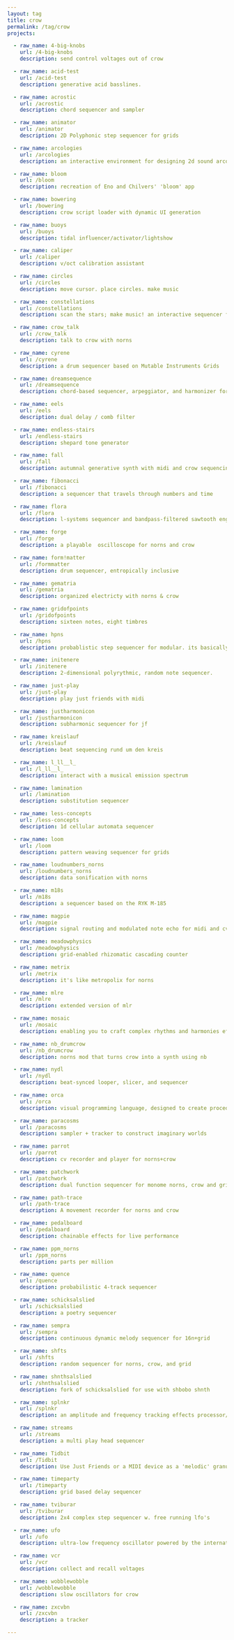 ```yaml
---
layout: tag
title: crow
permalink: /tag/crow
projects:

  - raw_name: 4-big-knobs
    url: /4-big-knobs
    description: send control voltages out of crow

  - raw_name: acid-test
    url: /acid-test
    description: generative acid basslines.

  - raw_name: acrostic
    url: /acrostic
    description: chord sequencer and sampler

  - raw_name: animator
    url: /animator
    description: 2D Polyphonic step sequencer for grids

  - raw_name: arcologies
    url: /arcologies
    description: an interactive environment for designing 2d sound arcologies with norns and grid

  - raw_name: bloom
    url: /bloom
    description: recreation of Eno and Chilvers' 'bloom' app

  - raw_name: bowering
    url: /bowering
    description: crow script loader with dynamic UI generation

  - raw_name: buoys
    url: /buoys
    description: tidal influencer/activator/lightshow

  - raw_name: caliper
    url: /caliper
    description: v/oct calibration assistant

  - raw_name: circles
    url: /circles
    description: move cursor. place circles. make music

  - raw_name: constellations
    url: /constellations
    description: scan the stars; make music! an interactive sequencer for Norns, Crow, JF, and midi.

  - raw_name: crow_talk
    url: /crow_talk
    description: talk to crow with norns

  - raw_name: cyrene
    url: /cyrene
    description: a drum sequencer based on Mutable Instruments Grids

  - raw_name: dreamsequence
    url: /dreamsequence
    description: chord-based sequencer, arpeggiator, and harmonizer for norns + grid

  - raw_name: eels
    url: /eels
    description: dual delay / comb filter

  - raw_name: endless-stairs
    url: /endless-stairs
    description: shepard tone generator

  - raw_name: fall
    url: /fall
    description: autumnal generative synth with midi and crow sequencing

  - raw_name: fibonacci
    url: /fibonacci
    description: a sequencer that travels through numbers and time

  - raw_name: flora
    url: /flora
    description: l-systems sequencer and bandpass-filtered sawtooth engine

  - raw_name: forge
    url: /forge
    description: a playable  oscilloscope for norns and crow

  - raw_name: form!matter
    url: /formmatter
    description: drum sequencer, entropically inclusive

  - raw_name: gematria
    url: /gematria
    description: organized electricty with norns & crow

  - raw_name: gridofpoints
    url: /gridofpoints
    description: sixteen notes, eight timbres

  - raw_name: hpns
    url: /hpns
    description: probablistic step sequencer for modular. its basically parc

  - raw_name: initenere
    url: /initenere
    description: 2-dimensional polyrythmic, random note sequencer.

  - raw_name: just-play
    url: /just-play
    description: play just friends with midi

  - raw_name: justharmonicon
    url: /justharmonicon
    description: subharmonic sequencer for jf

  - raw_name: kreislauf
    url: /kreislauf
    description: beat sequencing rund um den kreis 

  - raw_name: l_ll__l_
    url: /l_ll__l_
    description: interact with a musical emission spectrum

  - raw_name: lamination
    url: /lamination
    description: substitution sequencer

  - raw_name: less-concepts
    url: /less-concepts
    description: 1d cellular automata sequencer

  - raw_name: loom
    url: /loom
    description: pattern weaving sequencer for grids

  - raw_name: loudnumbers_norns
    url: /loudnumbers_norns
    description: data sonification with norns

  - raw_name: m18s
    url: /m18s
    description: a sequencer based on the RYK M-185

  - raw_name: magpie
    url: /magpie
    description: signal routing and modulated note echo for midi and cv

  - raw_name: meadowphysics
    url: /meadowphysics
    description: grid-enabled rhizomatic cascading counter

  - raw_name: metrix
    url: /metrix
    description: it's like metropolix for norns

  - raw_name: mlre
    url: /mlre
    description: extended version of mlr

  - raw_name: mosaic
    url: /mosaic
    description: enabling you to craft complex rhythms and harmonies effortlessly

  - raw_name: nb_drumcrow
    url: /nb_drumcrow
    description: norns mod that turns crow into a synth using nb

  - raw_name: nydl
    url: /nydl
    description: beat-synced looper, slicer, and sequencer

  - raw_name: orca
    url: /orca
    description: visual programming language, designed to create procedural sequencers on the fly

  - raw_name: paracosms
    url: /paracosms
    description: sampler + tracker to construct imaginary worlds

  - raw_name: parrot
    url: /parrot
    description: cv recorder and player for norns+crow

  - raw_name: patchwork
    url: /patchwork
    description: dual function sequencer for monome norns, crow and grid

  - raw_name: path-trace
    url: /path-trace
    description: A movement recorder for norns and crow

  - raw_name: pedalboard
    url: /pedalboard
    description: chainable effects for live performance

  - raw_name: ppm_norns
    url: /ppm_norns
    description: parts per million

  - raw_name: quence
    url: /quence
    description: probabilistic 4-track sequencer

  - raw_name: schicksalslied
    url: /schicksalslied
    description: a poetry sequencer

  - raw_name: sempra
    url: /sempra
    description: continuous dynamic melody sequencer for 16n+grid

  - raw_name: shfts
    url: /shfts
    description: random sequencer for norns, crow, and grid

  - raw_name: shnthsalslied
    url: /shnthsalslied
    description: fork of schicksalslied for use with shbobo shnth

  - raw_name: splnkr
    url: /splnkr
    description: an amplitude and frequency tracking effects processor/sampler/sequencer

  - raw_name: streams
    url: /streams
    description: a multi play head sequencer

  - raw_name: Tidbit
    url: /Tidbit
    description: Use Just Friends or a MIDI device as a 'melodic' granular synth.

  - raw_name: timeparty
    url: /timeparty
    description: grid based delay sequencer

  - raw_name: tviburar
    url: /tviburar
    description: 2x4 complex step sequencer w. free running lfo's

  - raw_name: ufo
    url: /ufo
    description: ultra-low frequency oscillator powered by the international space station

  - raw_name: vcr
    url: /vcr
    description: collect and recall voltages

  - raw_name: wobblewobble
    url: /wobblewobble
    description: slow oscillators for crow

  - raw_name: zxcvbn
    url: /zxcvbn
    description: a tracker

---
```

